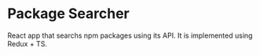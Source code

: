 # Package Searcher

React app that searchs npm packages using its API. It is implemented using Redux + TS.